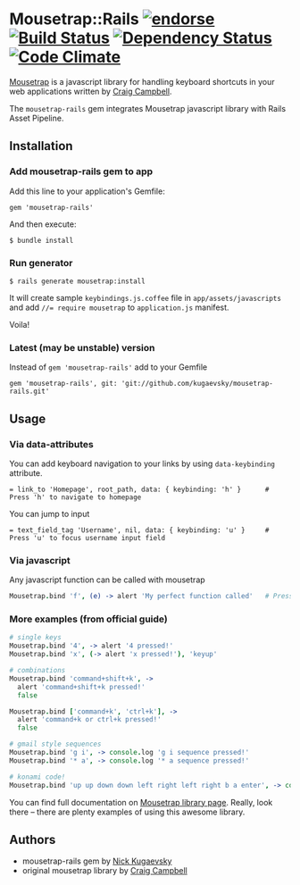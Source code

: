 # Mousetrap::Rails [![endorse](http://api.coderwall.com/kugaevsky/endorsecount.png)](http://coderwall.com/kugaevsky) [![Build Status](https://secure.travis-ci.org/kugaevsky/mousetrap-rails.png)](http://travis-ci.org/kugaevsky/mousetrap-rails) [![Dependency Status](https://gemnasium.com/kugaevsky/mousetrap-rails.png)](https://gemnasium.com/kugaevsky/mousetrap-rails) [![Code Climate](https://codeclimate.com/badge.png)](https://codeclimate.com/github/kugaevsky/mousetrap-rails)

[Mousetrap](https://github.com/ccampbell/mousetrap) is a javascript library for handling keyboard shortcuts in your web applications written by [Craig Campbell](http://craig.is/).

The `mousetrap-rails` gem integrates Mousetrap javascript library with Rails Asset Pipeline.


## Installation

### Add mousetrap-rails gem to app

Add this line to your application's Gemfile:

    gem 'mousetrap-rails'

And then execute:

    $ bundle install

### Run generator

    $ rails generate mousetrap:install

It will create sample `keybindings.js.coffee` file in `app/assets/javascripts` and add `//= require mousetrap` to `application.js` manifest.

Voila!

### Latest (may be unstable) version

Instead of `gem 'mousetrap-rails'` add to your Gemfile

    gem 'mousetrap-rails', git: 'git://github.com/kugaevsky/mousetrap-rails.git'


## Usage

### Via data-attributes

You can add keyboard navigation to your links by using `data-keybinding` attribute.

```haml
= link_to 'Homepage', root_path, data: { keybinding: 'h' }      # Press 'h' to navigate to homepage
```

You can jump to input

```haml
= text_field_tag 'Username', nil, data: { keybinding: 'u' }     # Press 'u' to focus username input field
```

### Via javascript

Any javascript function can be called with mousetrap

```coffeescript
Mousetrap.bind 'f', (e) -> alert 'My perfect function called'   # Press 'f' to popup alert
```

### More examples (from official guide)

```coffeescript
# single keys
Mousetrap.bind '4', -> alert '4 pressed!'
Mousetrap.bind 'x', (-> alert 'x pressed!'), 'keyup'

# combinations
Mousetrap.bind 'command+shift+k', ->
  alert 'command+shift+k pressed!'
  false

Mousetrap.bind ['command+k', 'ctrl+k'], ->
  alert 'command+k or ctrl+k pressed!'
  false

# gmail style sequences
Mousetrap.bind 'g i', -> console.log 'g i sequence pressed!'
Mousetrap.bind '* a', -> console.log '* a sequence pressed!'

# konami code!
Mousetrap.bind 'up up down down left right left right b a enter', -> console.log 'You WIN!'
```

You can find full documentation on [Mousetrap library page](http://craig.is/killing/mice). Really, look there – there are plenty examples of using this awesome library.


## Authors

* mousetrap-rails gem by [Nick Kugaevsky](http://kugaevsky.ru)
* original mousetrap library by [Craig Campbell](http://craig.is/)
